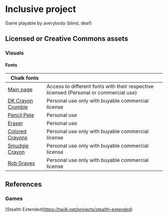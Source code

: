 # Inclusive project
 Game playable by averybody (blind, deaf)


## Licensed or Creative Commons assets

### Visuals
#### Fonts
| **Chalk fonts** |  |
| --- | --- | 
| [Main page](https://www.ucreative.com/resources/20-free-chalkboard-fonts/) | Access to different fonts with their respective licensed (Personal or commercial use) |
| [DK Crayon Crumble](https://www.fontspace.com/dk-crayon-crumble-font-f12602) | Personal use only with buyable commercial license |
|[Pencil Pete](https://www.fontspace.com/pencilpete-font-f8223) | Personal use |
| [Eraser](https://www.fontspace.com/eraser-font-f1828) | Personal use |
| [Colored Crayons](https://www.fontspace.com/colored-crayons-font-f15640) | Personal use only with buyable commercial license |
| [Smudgie Crayon](https://www.fontspace.com/smudgie-crayon-font-f15719) | Personal use only with buyable commercial license |
| [Rob Graves](https://www.fontspace.com/rob-graves-font-f7477) | Personal use only with buyable commercial license |

## References
### Games

[Stealth Extended(https://twiik.net/projects/stealth-extended)
